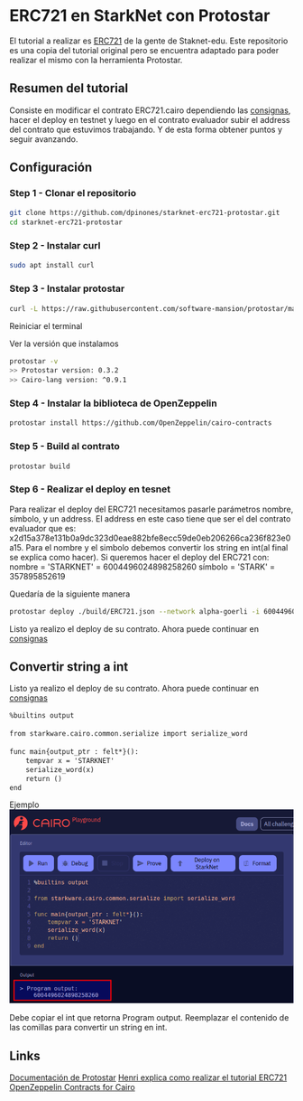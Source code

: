 # ERC721 en StarkNet con Protostar

El tutorial a realizar es [ERC721](https://github.com/starknet-edu/starknet-erc721) de la gente de Staknet-edu.
Este repositorio es una copia del tutorial original pero se encuentra adaptado para poder realizar el mismo con la herramienta Protostar.

## Resumen del tutorial
Consiste en modificar el contrato ERC721.cairo dependiendo las [consignas](https://github.com/starknet-edu/starknet-erc721#tasks-list), hacer el deploy en testnet y luego en el contrato evaluador subir el address del contrato que estuvimos trabajando. Y de esta forma obtener puntos y seguir avanzando.

## Configuración
### Step 1 - Clonar el repositorio
```bash
git clone https://github.com/dpinones/starknet-erc721-protostar.git
cd starknet-erc721-protostar
```
### Step 2 - Instalar curl 
```bash
sudo apt install curl
```

### Step 3 - Instalar protostar
```bash
curl -L https://raw.githubusercontent.com/software-mansion/protostar/master/install.sh | bash
```

Reiniciar el terminal

Ver la versión que instalamos
```bash
protostar -v
>> Protostar version: 0.3.2                                                        
>> Cairo-lang version: ^0.9.1
```

### Step 4 - Instalar la biblioteca de OpenZeppelin
```bash
protostar install https://github.com/OpenZeppelin/cairo-contracts
```

### Step 5 - Build al contrato
```bash
protostar build
```

### Step 6 - Realizar el deploy en tesnet

Para realizar el deploy del ERC721 necesitamos pasarle parámetros nombre, símbolo, y un address.
El address en este caso tiene que ser el del contrato evaluador que es: x2d15a378e131b0a9dc323d0eae882bfe8ecc59de0eb206266ca236f823e0a15.
Para el nombre y el simbolo debemos convertir los string en int(al final se explica como hacer). Si queremos hacer el deploy del ERC721 con:
nombre = 'STARKNET' = 6004496024898258260
símbolo = 'STARK' = 357895852619

Quedaría de la siguiente manera
```bash
protostar deploy ./build/ERC721.json --network alpha-goerli -i 6004496024898258260 357895852619 0x2d15a378e131b0a9dc323d0eae882bfe8ecc59de0eb206266ca236f823e0a15
```

Listo ya realizo el deploy de su contrato. Ahora puede continuar en [consignas](https://github.com/starknet-edu/starknet-erc721#tasks-list)

## Convertir string a int

Listo ya realizo el deploy de su contrato. Ahora puede continuar en [consignas](https://github.com/starknet-edu/starknet-erc721#tasks-list)

```
%builtins output

from starkware.cairo.common.serialize import serialize_word

func main{output_ptr : felt*}():
    tempvar x = 'STARKNET'
    serialize_word(x)
    return ()
end
```

Ejemplo
<img src="/exampleCairoPlayground.png" alt="Example string to int"/>

Debe copiar el int que retorna Program output. 
Reemplazar el contenido de las comillas para convertir un string en int.


## Links

[Documentación de Protostar](https://docs.swmansion.com/protostar/docs/tutorials/introduction)
[Henri explica como realizar el tutorial ERC721](https://www.youtube.com/watch?v=PJWIgIoj5kw)
[OpenZeppelin Contracts for Cairo](https://github.com/OpenZeppelin/cairo-contracts)
